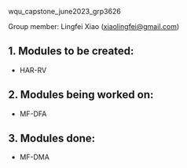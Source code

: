 wqu_capstone_june2023_grp3626

Group member: Lingfei Xiao (xiaolingfei@gmail.com)

## 1. Modules to be created:
   - HAR-RV

## 2. Modules being worked on:
   - MF-DFA

## 3. Modules done:
   - MF-DMA